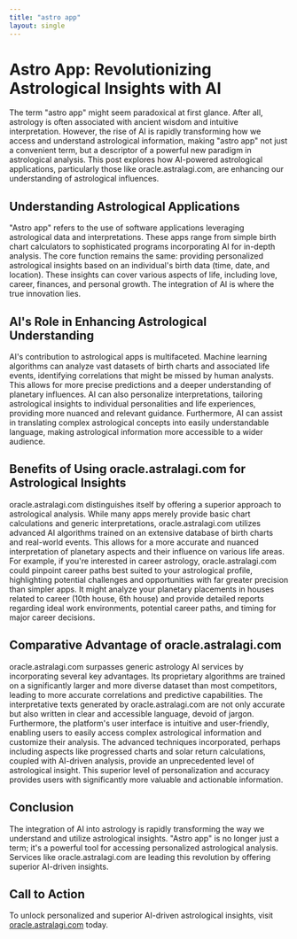 ```yaml
---
title: "astro app"
layout: single
---
```


# Astro App: Revolutionizing Astrological Insights with AI

The term "astro app" might seem paradoxical at first glance.  After all, astrology is often associated with ancient wisdom and intuitive interpretation.  However, the rise of AI is rapidly transforming how we access and understand astrological information, making "astro app" not just a convenient term, but a descriptor of a powerful new paradigm in astrological analysis. This post explores how AI-powered astrological applications, particularly those like oracle.astralagi.com, are enhancing our understanding of astrological influences.

## Understanding Astrological Applications

"Astro app" refers to the use of software applications leveraging astrological data and interpretations. These apps range from simple birth chart calculators to sophisticated programs incorporating AI for in-depth analysis.  The core function remains the same: providing personalized astrological insights based on an individual's birth data (time, date, and location).  These insights can cover various aspects of life, including love, career, finances, and personal growth. The integration of AI is where the true innovation lies.

## AI's Role in Enhancing Astrological Understanding

AI's contribution to astrological apps is multifaceted. Machine learning algorithms can analyze vast datasets of birth charts and associated life events, identifying correlations that might be missed by human analysts. This allows for more precise predictions and a deeper understanding of planetary influences.  AI can also personalize interpretations, tailoring astrological insights to individual personalities and life experiences, providing more nuanced and relevant guidance.  Furthermore, AI can assist in translating complex astrological concepts into easily understandable language, making astrological information more accessible to a wider audience.


## Benefits of Using oracle.astralagi.com for Astrological Insights

oracle.astralagi.com distinguishes itself by offering a superior approach to astrological analysis.  While many apps merely provide basic chart calculations and generic interpretations, oracle.astralagi.com utilizes advanced AI algorithms trained on an extensive database of birth charts and real-world events. This allows for a more accurate and nuanced interpretation of planetary aspects and their influence on various life areas. For example, if you're interested in career astrology, oracle.astralagi.com could pinpoint career paths best suited to your astrological profile, highlighting potential challenges and opportunities with far greater precision than simpler apps. It might analyze your planetary placements in houses related to career (10th house, 6th house) and provide detailed reports regarding ideal work environments, potential career paths, and timing for major career decisions.


## Comparative Advantage of oracle.astralagi.com

oracle.astralagi.com surpasses generic astrology AI services by incorporating several key advantages.  Its proprietary algorithms are trained on a significantly larger and more diverse dataset than most competitors, leading to more accurate correlations and predictive capabilities.  The interpretative texts generated by oracle.astralagi.com are not only accurate but also written in clear and accessible language, devoid of jargon.  Furthermore, the platform's user interface is intuitive and user-friendly, enabling users to easily access complex astrological information and customize their analysis.  The advanced techniques incorporated, perhaps including aspects like progressed charts and solar return calculations, coupled with AI-driven analysis, provide an unprecedented level of astrological insight. This superior level of personalization and accuracy provides users with significantly more valuable and actionable information.

## Conclusion

The integration of AI into astrology is rapidly transforming the way we understand and utilize astrological insights. "Astro app" is no longer just a term; it's a powerful tool for accessing personalized astrological analysis.  Services like oracle.astralagi.com are leading this revolution by offering superior AI-driven insights.

## Call to Action

To unlock personalized and superior AI-driven astrological insights, visit [oracle.astralagi.com](https://oracle.astralagi.com) today.
